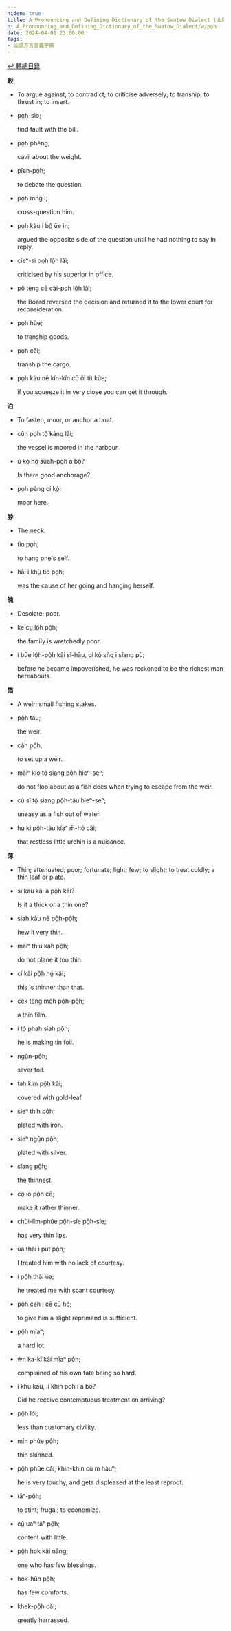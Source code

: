 ```yaml
---
hiden: true
title: A Pronouncing and Defining Dictionary of the Swatow Dialect (汕頭方言音義字典) / po̤h
p: A_Pronouncing_and_Defining_Dictionary_of_the_Swatow_Dialect/w/po̤h
date: 2024-04-01 23:00:00
tags: 
- 汕頭方言音義字典
---
```


[↩️ 轉總目錄](/A_Pronouncing_and_Defining_Dictionary_of_the_Swatow_Dialect)


**駁**
- To argue against; to contradict; to criticise adversely; to tranship; to thrust in; to insert.

- po̤h-sìo;

  find fault with the bill.

- po̤h phêng;

  cavil about the weight.

- pĭen-po̤h;

  to debate the question.

- po̤h mn̄g i;

  cross-question him.

- po̤h kàu i bô̤ ūe ìn;

  argued the opposite side of the question until he had nothing to say in reply.

- cīeⁿ-si po̤h lô̤h lâi;

  criticised by his superior in office.

- pŏ tèng cē cài-po̤h lô̤h lâi;

  the Board reversed the decision and returned it to the lower court for reconsideration.

- po̤h hùe;

  to tranship goods.

- po̤h cāi;

  tranship the cargo.

- po̤h kàu nĕ kín-kín cū ŏi tit kùe;

  if you squeeze it in very close you can get it through.

**泊**
- To fasten, moor, or anchor a boat.

- cûn po̤h tŏ̤ káng lăi;

  the vessel is moored in the harbour.

- ŭ kò̤ hó̤ suah-po̤h a bô̤?

  Is there good anchorage?

- po̤h pàng cí kò̤;

  moor here.

**脖**
- The neck.

- tìo po̤h;

  to hang one's self.

- hāi i khṳ̀ tìo po̤h;

  was the cause of her going and hanging herself.

**魄**
- Desolate; poor.

- ke cṳ lô̤h pô̤h;

  the family is wretchedly poor.

- i būe lô̤h-pô̤h kâi sî-hāu, cí kò̤ sǹg i sĭang pù;

  before he became impoverished, he was reckoned to be the richest man hereabouts.

**箔**
- A weir; small fishing stakes.

- pô̤h táu;

  the weir.

- câh p̤ô̤h;

  to set up a weir.

- màiⁿ kio tó̤ siang pô̤h hìeⁿ-seⁿ;

  do not flop about as a fish does when trying to escape from the weir.

- cū sĭ tó̤ siang pô̤h-táu hìeⁿ-seⁿ;

  uneasy as a fish out of water.

- hṳ́ ki pô̤h-táu kíaⁿ m̄-hó̤ căi;

  that restless little urchin is a nuisance. 

**薄**
- Thin; attenuated; poor; fortunate; light; few; to slight; to treat coldly; a thin leaf or plate.

- sĭ kău kâi a pô̤h kâi?

  Is it a thick or a thin one?

- siah kàu nĕ pô̤h-pô̤h;

  hew it very thin.

- màiⁿ thiu kah pô̤h;

  do not plane it too thin.

- cí kâi pô̤h hṳ́ kâi;

  this is thinner than that.

- cêk têng mô̤h pô̤h-pô̤h;

  a thin film.

- i tó̤ phah siah pô̤h;

  he is making tin foil.

- ngṳ̂n-pô̤h;

  silver foil.

- tah kim pô̤h kâi;

  covered with gold-leaf.

- sieⁿ thih pô̤h;

  plated with iron.

- sieⁿ ngṳ̂n pô̤h;

  plated with silver.

- sĭang pô̤h;

  the thinnest.

- có̤ ío pô̤h cē;

  make it rather thinner.

- chùi-lîm-phûe pô̤h-síe pô̤h-síe;

  has very thin lips.

- úa thăi i put pô̤h;

  I treated him with no lack of courtesy.

- i pô̤h thăi úa;

  he treated me with scant courtesy.

- pô̤h ceh i cē cū hó̤;

  to give him a slight reprimand is sufficient.

- pô̤h mīaⁿ;

  a hard lot.

- ẁn ka-kī kâi mīaⁿ pô̤h;

  complained of his own fate being so hard.

- i khu kau, ii khin poh i a bo?

  Did he receive contemptuous treatment on arriving?

- pô̤h lói;

  less than customary civility.

- mīn phûe pô̤h;

  thin skinned.

- pô̤h phûe căi, khin-khin cū m̄ hàuⁿ;

  he is very touchy, and gets displeased at the least reproof.

- tăⁿ-pô̤h;

  to stint; frugal; to economize.

- cṳ̆ uaⁿ tăⁿ pô̤h;

  content with little.

- pô̤h hok kâi nâng;

  one who has few blessings.

- hok-hūn pô̤h;

  has few comforts.

- khek-pô̤h căi;

  greatly harrassed.